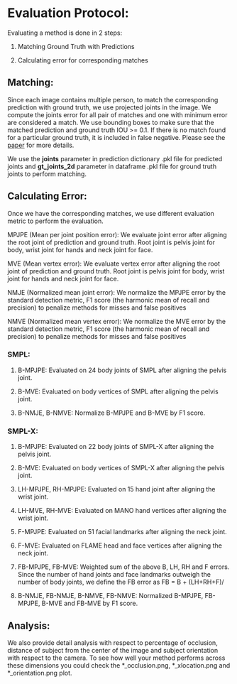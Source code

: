 # Evaluation Protocol:

Evaluating a method is done in 2 steps:

1. Matching Ground Truth with Predictions

2. Calculating error for corresponding matches

## Matching:
Since each image contains multiple person, to match the corresponding prediction with ground truth, we use projected joints in the image. We compute the joints error for all pair of matches and one with minimum error are considered a match. We use bounding boxes to make sure that the matched prediction and ground truth IOU >= 0.1. If there is no match found for a particular ground truth, it is included in false negative. Please see the [paper](https://arxiv.org/abs/2104.14643) for more details.

We use the **joints** parameter in prediction dictionary .pkl file for predicted joints and **gt_joints_2d** parameter in dataframe .pkl file for  ground truth joints to perform matching. 

## Calculating Error:
Once we have the corresponding matches, we use different evaluation metric to perform the evaluation. 

MPJPE (Mean per joint position error): We evaluate joint error after aligning the root joint of prediction and ground truth. Root joint is pelvis joint for body, wrist joint for hands and neck joint for face.

MVE (Mean vertex error): We evaluate vertex error after aligning the root joint of prediction and ground truth. Root joint is pelvis joint for body, wrist joint for hands and neck joint for face. 

NMJE (Normalized mean joint error):  We normalize the MPJPE error by the standard detection metric, F1 score (the harmonic mean of recall and precision) to penalize methods for misses and false positives

NMVE (Normalized mean vertex error):  We normalize the MVE error by the standard detection metric, F1 score (the harmonic mean of recall and precision) to penalize methods for misses and false positives

### SMPL:

1. B-MPJPE: Evaluated on 24 body joints of SMPL after aligning the pelvis joint.

2. B-MVE: Evaluated on body vertices of SMPL after aligning the pelvis joint.

3. B-NMJE, B-NMVE: Normalize B-MPJPE and B-MVE by F1 score.

### SMPL-X:

1. B-MPJPE: Evaluated on 22 body joints of SMPL-X after aligning the pelvis joint.

2. B-MVE: Evaluated on body vertices of SMPL-X after aligning the pelvis joint. 

3. LH-MPJPE, RH-MPJPE: Evaluated on 15 hand joint after aligning the wrist joint.

4. LH-MVE, RH-MVE: Evaluated on MANO hand vertices after aligning the wrist joint.

4. F-MPJPE: Evaluated on 51 facial landmarks after aligning the neck joint.

5. F-MVE: Evaluated on FLAME head and face vertices after aligning the neck joint.

6. FB-MPJPE, FB-MVE: Weighted sum of the above B, LH, RH and F errors. Since the number of hand joints and face landmarks outweigh the number of body joints, we define the FB error as FB = B + (LH+RH+F)/

7. B-NMJE, FB-NMJE, B-NMVE, FB-NMVE: Normalized B-MPJPE, FB-MPJPE, B-MVE and FB-MVE by F1 score.



## Analysis:
We also provide detail analysis with respect to percentage of occlusion, distance of subject from the center of the image and subject orientation with respect to the camera. To see how well your method performs across these dimensions you could check the *_occlusion.png, *_xlocation.png and *_orientation.png plot.





